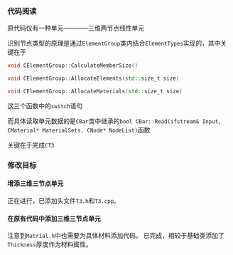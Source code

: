 ### 代码阅读
原代码仅有一种单元————三维两节点线性单元

识别节点类型的原理是通过`ElementGroup`类内结合`ElementTypes`实现的，其中关键在于
```C++
void CElementGroup::CalculateMemberSize()

void CElementGroup::AllocateElements(std::size_t size)

void CElementGroup::AllocateMaterials(std::size_t size)
```
这三个函数中的`switch`语句

而具体读取单元数据的是`CBar`类中继承的`bool CBar::Read(ifstream& Input, CMaterial* MaterialSets, CNode* NodeList)`函数

关键在于完成`CT3`



### 修改目标
#### 增添三维三节点单元
正在进行，已添加头文件`T3.h`和`T3.cpp`。

#### 在原有代码中添加三维三节点单元
注意到`Matrial.h`中也需要为具体材料添加代码。
已完成，相较于基础类添加了`Thickness`厚度作为材料属性。